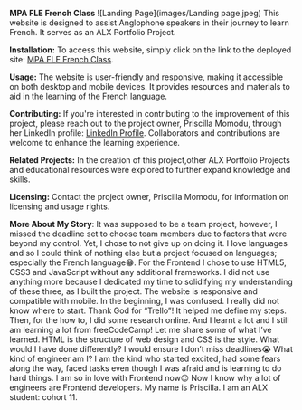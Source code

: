 
**MPA FLE French Class**
![Landing Page](images/Landing page.jpeg)
This website is designed to assist Anglophone speakers in their journey to learn French. It serves as an ALX Portfolio Project.

**Installation:**
To access this website, simply click on the link to the deployed site: [MPA FLE French Class](file:///Users/priscilla/MPA-SE/index.html).

**Usage:**
The website is user-friendly and responsive, making it accessible on both desktop and mobile devices. It provides resources and materials to aid in the learning of the French language.

**Contributing:**
If you're interested in contributing to the improvement of this project, please reach out to the project owner, Priscilla Momodu, through her LinkedIn profile: [LinkedIn Profile](https://www.linkedin.com/posts/momodu-priscilla_my-alx-portfolio-project-this-project-offers-activity-7110249328006356992-5h3i?utm_source=share&utm_medium=member_ios). Collaborators and contributions are welcome to enhance the learning experience.

**Related Projects:**
In the creation of this project,other ALX Portfolio Projects and educational resources were explored to further expand knowledge and skills.

**Licensing:**
Contact the project owner, Priscilla Momodu, for information on licensing and usage rights.

**More About My Story**:
It was supposed to be a team project, however, I missed the deadline set to choose team members due to factors that were beyond my control. Yet, I chose to not give up on doing it.
I love languages and so I could think of nothing else but a project focused on languages; especially the French language😁. 
For the Frontend I chose to use HTML5, CSS3 and JavaScript without any additional frameworks. I did not use anything more because I dedicated my time to solidifying my understanding of these three, as I built the project. 
The website is responsive and compatible with mobile.
In the beginning, I was confused. I really did not know where to start. Thank God for “Trello”! It helped me define my steps. Then, for the how to, I did some research online. And I learnt a lot and I still am learning a lot from freeCodeCamp!
Let me share some of what I’ve learned. HTML is the structure of web design and CSS is the style. What would I have done differently? I would ensure I don’t miss deadlines😭 What kind of engineer am I? I am the kind who started excited, had some fears along the way, faced tasks even though I was afraid and is learning to do hard things. I am so in love with Frontend now😍 Now I know why a lot of engineers are Frontend developers.
My name is Priscilla. I am an ALX student: cohort 11. 
